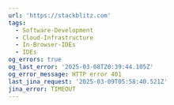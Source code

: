 ```yaml
---
url: 'https://stackblitz.com'
tags:
  - Software-Development
  - Cloud-Infrastructure
  - In-Browser-IDEs
  - IDEs
og_errors: true
og_last_error: '2025-03-08T20:39:44.105Z'
og_error_message: HTTP error 401
last_jina_request: '2025-03-09T05:58:40.521Z'
jina_error: TIMEOUT
---
```



